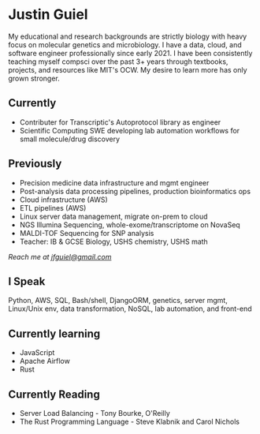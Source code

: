 # Justin Guiel
My educational and research backgrounds are strictly biology with heavy focus on molecular genetics and microbiology. I have a data, cloud, and software engineer professionally since early 2021. I have been consistently teaching myself compsci over the past 3+ years through textbooks, projects, and resources like MIT's OCW. My desire to learn more has only grown stronger.

## Currently
- Contributer for Transcriptic's Autoprotocol library as engineer
- Scientific Computing SWE developing lab automation workflows for small molecule/drug discovery

## Previously
- Precision medicine data infrastructure and mgmt engineer
- Post-analysis data processing pipelines, production bioinformatics ops
- Cloud infrastructure (AWS)
- ETL pipelines (AWS)
- Linux server data management, migrate on-prem to cloud
- NGS Illumina Sequencing, whole-exome/transcriptome on NovaSeq
- MALDI-TOF Sequencing for SNP analysis
- Teacher: IB & GCSE Biology, USHS chemistry, USHS math

*Reach me at jfguiel@gmail.com*

## I Speak
Python, AWS, SQL, Bash/shell, DjangoORM, genetics, server mgmt, Linux/Unix env, data transformation, NoSQL, lab automation, and front-end

## Currently learning
- JavaScript
- Apache Airflow
- Rust

## Currently Reading
- Server Load Balancing - Tony Bourke, O'Reilly
- The Rust Programming Language - Steve Klabnik and Carol Nichols

